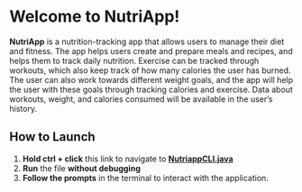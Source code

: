 # Welcome to NutriApp!
**NutriApp** is a nutrition-tracking app that allows users to manage their diet and fitness. The app helps users create and prepare meals and recipes, and helps them to track daily nutrition. Exercise can be tracked through workouts, which also keep track of how many calories the user has burned. The user can also work towards different weight goals, and the app will help the user with these goals through tracking calories and exercise. Data about workouts, weight, and calories consumed will be available in the user’s history.

## How to Launch
1. **Hold ctrl + click** this link to navigate to [**NutriappCLI.java**](./src\main\java\design\View\NutriappCLI.java)
2. **Run** the file **without debugging**
3. **Follow the prompts** in the terminal to interact with the application.
